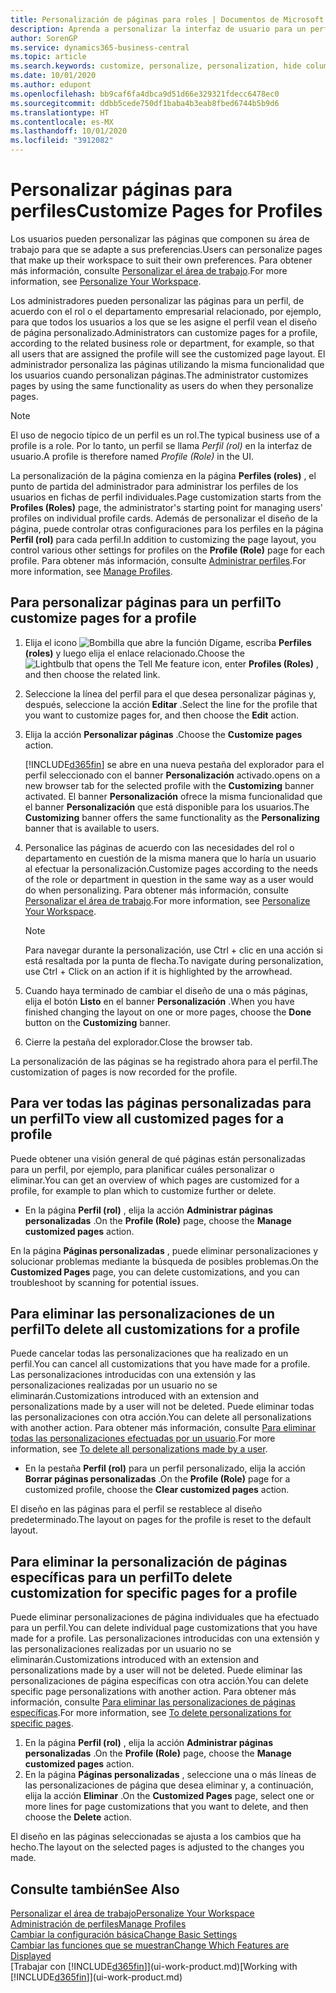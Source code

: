 ```yaml
---
title: Personalización de páginas para roles | Documentos de Microsoft
description: Aprenda a personalizar la interfaz de usuario para un perfil (rol) para que todos los usuarios asignados a ese rol vean un espacio de trabajo personalizado.
author: SorenGP
ms.service: dynamics365-business-central
ms.topic: article
ms.search.keywords: customize, personalize, personalization, hide columns, remove fields, move fields
ms.date: 10/01/2020
ms.author: edupont
ms.openlocfilehash: bb9caf6fa4dbca9d51d66e329321fdecc6478ec0
ms.sourcegitcommit: ddbb5cede750df1baba4b3eab8fbed6744b5b9d6
ms.translationtype: HT
ms.contentlocale: es-MX
ms.lasthandoff: 10/01/2020
ms.locfileid: "3912082"
---
```

# <a name="customize-pages-for-profiles"></a><span data-ttu-id="dd7ba-103">Personalizar páginas para perfiles</span><span class="sxs-lookup"><span data-stu-id="dd7ba-103">Customize Pages for Profiles</span></span>
<span data-ttu-id="dd7ba-104">Los usuarios pueden personalizar las páginas que componen su área de trabajo para que se adapte a sus preferencias.</span><span class="sxs-lookup"><span data-stu-id="dd7ba-104">Users can personalize pages that make up their workspace to suit their own preferences.</span></span> <span data-ttu-id="dd7ba-105">Para obtener más información, consulte [Personalizar el área de trabajo](ui-personalization-user.md).</span><span class="sxs-lookup"><span data-stu-id="dd7ba-105">For more information, see [Personalize Your Workspace](ui-personalization-user.md).</span></span>

<span data-ttu-id="dd7ba-106">Los administradores pueden personalizar las páginas para un perfil, de acuerdo con el rol o el departamento empresarial relacionado, por ejemplo, para que todos los usuarios a los que se les asigne el perfil vean el diseño de página personalizado.</span><span class="sxs-lookup"><span data-stu-id="dd7ba-106">Administrators can customize pages for a profile, according to the related business role or department, for example, so that all users that are assigned the profile will see the customized page layout.</span></span> <span data-ttu-id="dd7ba-107">El administrador personaliza las páginas utilizando la misma funcionalidad que los usuarios cuando personalizan páginas.</span><span class="sxs-lookup"><span data-stu-id="dd7ba-107">The administrator customizes pages by using the same functionality as users do when they personalize pages.</span></span>

> [!NOTE]
> <span data-ttu-id="dd7ba-108">El uso de negocio típico de un perfil es un rol.</span><span class="sxs-lookup"><span data-stu-id="dd7ba-108">The typical business use of a profile is a role.</span></span> <span data-ttu-id="dd7ba-109">Por lo tanto, un perfil se llama *Perfil (rol)* en la interfaz de usuario.</span><span class="sxs-lookup"><span data-stu-id="dd7ba-109">A profile is therefore named *Profile (Role)* in the UI.</span></span>

<span data-ttu-id="dd7ba-110">La personalización de la página comienza en la página **Perfiles (roles)** , el punto de partida del administrador para administrar los perfiles de los usuarios en fichas de perfil individuales.</span><span class="sxs-lookup"><span data-stu-id="dd7ba-110">Page customization starts from the **Profiles (Roles)** page, the administrator's starting point for managing users' profiles on individual profile cards.</span></span> <span data-ttu-id="dd7ba-111">Además de personalizar el diseño de la página, puede controlar otras configuraciones para los perfiles en la página **Perfil (rol)** para cada perfil.</span><span class="sxs-lookup"><span data-stu-id="dd7ba-111">In addition to customizing the page layout, you control various other settings for profiles on the **Profile (Role)** page for each profile.</span></span> <span data-ttu-id="dd7ba-112">Para obtener más información, consulte [Administrar perfiles](admin-users-profiles-roles.md).</span><span class="sxs-lookup"><span data-stu-id="dd7ba-112">For more information, see [Manage Profiles](admin-users-profiles-roles.md).</span></span>

## <a name="to-customize-pages-for-a-profile"></a><span data-ttu-id="dd7ba-113">Para personalizar páginas para un perfil</span><span class="sxs-lookup"><span data-stu-id="dd7ba-113">To customize pages for a profile</span></span>
1. <span data-ttu-id="dd7ba-114">Elija el icono ![Bombilla que abre la función Dígame](media/ui-search/search_small.png "Dígame qué desea hacer"), escriba **Perfiles (roles)** y luego elija el enlace relacionado.</span><span class="sxs-lookup"><span data-stu-id="dd7ba-114">Choose the ![Lightbulb that opens the Tell Me feature](media/ui-search/search_small.png "Tell me what you want to do") icon, enter **Profiles (Roles)** , and then choose the related link.</span></span>
2. <span data-ttu-id="dd7ba-115">Seleccione la línea del perfil para el que desea personalizar páginas y, después, seleccione la acción **Editar** .</span><span class="sxs-lookup"><span data-stu-id="dd7ba-115">Select the line for the profile that you want to customize pages for, and then choose the **Edit** action.</span></span>
3. <span data-ttu-id="dd7ba-116">Elija la acción **Personalizar páginas** .</span><span class="sxs-lookup"><span data-stu-id="dd7ba-116">Choose the **Customize pages** action.</span></span>

    [!INCLUDE[d365fin](includes/d365fin_md.md)] <span data-ttu-id="dd7ba-117">se abre en una nueva pestaña del explorador para el perfil seleccionado con el banner **Personalización** activado.</span><span class="sxs-lookup"><span data-stu-id="dd7ba-117">opens on a new browser tab for the selected profile with the **Customizing** banner activated.</span></span> <span data-ttu-id="dd7ba-118">El banner **Personalización** ofrece la misma funcionalidad que el banner **Personalización** que está disponible para los usuarios.</span><span class="sxs-lookup"><span data-stu-id="dd7ba-118">The **Customizing** banner offers the same functionality as the **Personalizing** banner that is available to users.</span></span>

4. <span data-ttu-id="dd7ba-119">Personalice las páginas de acuerdo con las necesidades del rol o departamento en cuestión de la misma manera que lo haría un usuario al efectuar la personalización.</span><span class="sxs-lookup"><span data-stu-id="dd7ba-119">Customize pages according to the needs of the role or department in question in the same way as a user would do when personalizing.</span></span> <span data-ttu-id="dd7ba-120">Para obtener más información, consulte [Personalizar el área de trabajo](ui-personalization-user.md).</span><span class="sxs-lookup"><span data-stu-id="dd7ba-120">For more information, see [Personalize Your Workspace](ui-personalization-user.md).</span></span>

    > [!NOTE]
    > <span data-ttu-id="dd7ba-121">Para navegar durante la personalización, use Ctrl + clic en una acción si está resaltada por la punta de flecha.</span><span class="sxs-lookup"><span data-stu-id="dd7ba-121">To navigate during personalization, use Ctrl + Click on an action if it is highlighted by the arrowhead.</span></span>

5. <span data-ttu-id="dd7ba-122">Cuando haya terminado de cambiar el diseño de una o más páginas, elija el botón **Listo** en el banner **Personalización** .</span><span class="sxs-lookup"><span data-stu-id="dd7ba-122">When you have finished changing the layout on one or more pages, choose the **Done** button on the **Customizing** banner.</span></span>
6. <span data-ttu-id="dd7ba-123">Cierre la pestaña del explorador.</span><span class="sxs-lookup"><span data-stu-id="dd7ba-123">Close the browser tab.</span></span>

<span data-ttu-id="dd7ba-124">La personalización de las páginas se ha registrado ahora para el perfil.</span><span class="sxs-lookup"><span data-stu-id="dd7ba-124">The customization of pages is now recorded for the profile.</span></span>

## <a name="to-view-all-customized-pages-for-a-profile"></a><span data-ttu-id="dd7ba-125">Para ver todas las páginas personalizadas para un perfil</span><span class="sxs-lookup"><span data-stu-id="dd7ba-125">To view all customized pages for a profile</span></span>

<span data-ttu-id="dd7ba-126">Puede obtener una visión general de qué páginas están personalizadas para un perfil, por ejemplo, para planificar cuáles personalizar o eliminar.</span><span class="sxs-lookup"><span data-stu-id="dd7ba-126">You can get an overview of which pages are customized for a profile, for example to plan which to customize further or delete.</span></span>

- <span data-ttu-id="dd7ba-127">En la página **Perfil (rol)** , elija la acción **Administrar páginas personalizadas** .</span><span class="sxs-lookup"><span data-stu-id="dd7ba-127">On the **Profile (Role)** page, choose the **Manage customized pages** action.</span></span>

<span data-ttu-id="dd7ba-128">En la página **Páginas personalizadas** , puede eliminar personalizaciones y solucionar problemas mediante la búsqueda de posibles problemas.</span><span class="sxs-lookup"><span data-stu-id="dd7ba-128">On the **Customized Pages** page, you can delete customizations, and you can troubleshoot by scanning for potential issues.</span></span>  

## <a name="to-delete-all-customizations-for-a-profile"></a><span data-ttu-id="dd7ba-129">Para eliminar las personalizaciones de un perfil</span><span class="sxs-lookup"><span data-stu-id="dd7ba-129">To delete all customizations for a profile</span></span>
<span data-ttu-id="dd7ba-130">Puede cancelar todas las personalizaciones que ha realizado en un perfil.</span><span class="sxs-lookup"><span data-stu-id="dd7ba-130">You can cancel all customizations that you have made for a profile.</span></span> <span data-ttu-id="dd7ba-131">Las personalizaciones introducidas con una extensión y las personalizaciones realizadas por un usuario no se eliminarán.</span><span class="sxs-lookup"><span data-stu-id="dd7ba-131">Customizations introduced with an extension and personalizations made by a user will not be deleted.</span></span> <span data-ttu-id="dd7ba-132">Puede eliminar todas las personalizaciones con otra acción.</span><span class="sxs-lookup"><span data-stu-id="dd7ba-132">You can delete all personalizations with another action.</span></span> <span data-ttu-id="dd7ba-133">Para obtener más información, consulte [Para eliminar todas las personalizaciones efectuadas por un usuario](admin-users-profiles-roles.md#to-delete-all-personalizations-made-by-a-user).</span><span class="sxs-lookup"><span data-stu-id="dd7ba-133">For more information, see [To delete all personalizations made by a user](admin-users-profiles-roles.md#to-delete-all-personalizations-made-by-a-user).</span></span>

- <span data-ttu-id="dd7ba-134">En la pestaña **Perfil (rol)** para un perfil personalizado, elija la acción **Borrar páginas personalizadas** .</span><span class="sxs-lookup"><span data-stu-id="dd7ba-134">On the **Profile (Role)** page for a customized profile, choose the **Clear customized pages** action.</span></span>

<span data-ttu-id="dd7ba-135">El diseño en las páginas para el perfil se restablece al diseño predeterminado.</span><span class="sxs-lookup"><span data-stu-id="dd7ba-135">The layout on pages for the profile is reset to the default layout.</span></span>  

## <a name="to-delete-customization-for-specific-pages-for-a-profile"></a><span data-ttu-id="dd7ba-136">Para eliminar la personalización de páginas específicas para un perfil</span><span class="sxs-lookup"><span data-stu-id="dd7ba-136">To delete customization for specific pages for a profile</span></span>
<span data-ttu-id="dd7ba-137">Puede eliminar personalizaciones de página individuales que ha efectuado para un perfil.</span><span class="sxs-lookup"><span data-stu-id="dd7ba-137">You can delete individual page customizations that you have made for a profile.</span></span> <span data-ttu-id="dd7ba-138">Las personalizaciones introducidas con una extensión y las personalizaciones realizadas por un usuario no se eliminarán.</span><span class="sxs-lookup"><span data-stu-id="dd7ba-138">Customizations introduced with an extension and personalizations made by a user will not be deleted.</span></span> <span data-ttu-id="dd7ba-139">Puede eliminar las personalizaciones de página específicas con otra acción.</span><span class="sxs-lookup"><span data-stu-id="dd7ba-139">You can delete specific page personalizations with another action.</span></span> <span data-ttu-id="dd7ba-140">Para obtener más información, consulte [Para eliminar las personalizaciones de páginas específicas](admin-users-profiles-roles.md#to-delete-personalizations-for-specific-pages).</span><span class="sxs-lookup"><span data-stu-id="dd7ba-140">For more information, see [To delete personalizations for specific pages](admin-users-profiles-roles.md#to-delete-personalizations-for-specific-pages).</span></span>

1. <span data-ttu-id="dd7ba-141">En la página **Perfil (rol)** , elija la acción **Administrar páginas personalizadas** .</span><span class="sxs-lookup"><span data-stu-id="dd7ba-141">On the **Profile (Role)** page, choose the **Manage customized pages** action.</span></span>
2. <span data-ttu-id="dd7ba-142">En la página **Páginas personalizadas** , seleccione una o más líneas de las personalizaciones de página que desea eliminar y, a continuación, elija la acción **Eliminar** .</span><span class="sxs-lookup"><span data-stu-id="dd7ba-142">On the **Customized Pages** page, select one or more lines for page customizations that you want to delete, and then choose the **Delete** action.</span></span>

<span data-ttu-id="dd7ba-143">El diseño en las páginas seleccionadas se ajusta a los cambios que ha hecho.</span><span class="sxs-lookup"><span data-stu-id="dd7ba-143">The layout on the selected pages is adjusted to the changes you made.</span></span>

## <a name="see-also"></a><span data-ttu-id="dd7ba-144">Consulte también</span><span class="sxs-lookup"><span data-stu-id="dd7ba-144">See Also</span></span>

[<span data-ttu-id="dd7ba-145">Personalizar el área de trabajo</span><span class="sxs-lookup"><span data-stu-id="dd7ba-145">Personalize Your Workspace</span></span>](ui-personalization-user.md)  
[<span data-ttu-id="dd7ba-146">Administración de perfiles</span><span class="sxs-lookup"><span data-stu-id="dd7ba-146">Manage Profiles</span></span>](admin-users-profiles-roles.md)  
[<span data-ttu-id="dd7ba-147">Cambiar la configuración básica</span><span class="sxs-lookup"><span data-stu-id="dd7ba-147">Change Basic Settings</span></span>](ui-change-basic-settings.md)  
[<span data-ttu-id="dd7ba-148">Cambiar las funciones que se muestran</span><span class="sxs-lookup"><span data-stu-id="dd7ba-148">Change Which Features are Displayed</span></span>](ui-experiences.md)  
<span data-ttu-id="dd7ba-149">[Trabajar con [!INCLUDE[d365fin](includes/d365fin_md.md)]](ui-work-product.md)</span><span class="sxs-lookup"><span data-stu-id="dd7ba-149">[Working with [!INCLUDE[d365fin](includes/d365fin_md.md)]](ui-work-product.md)</span></span>  
